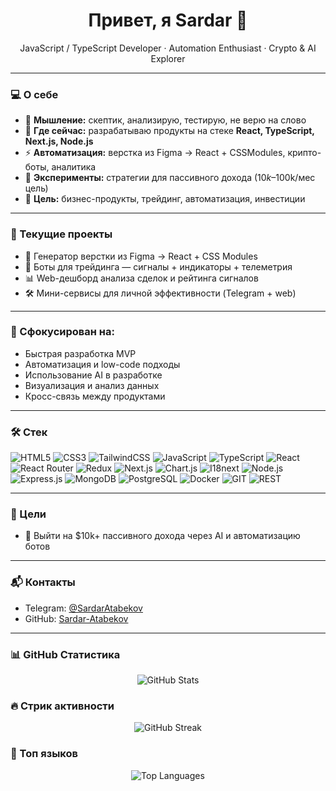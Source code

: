 <h1 align="center">Привет, я Sardar 👋</h1>
<p align="center">
  JavaScript / TypeScript Developer · Automation Enthusiast · Crypto & AI Explorer  
</p>

---

### 💻 О себе

- 🧠 **Мышление:** скептик, анализирую, тестирую, не верю на слово
- 📍 **Где сейчас:** разрабатываю продукты на стеке **React, TypeScript, Next.js, Node.js**
- ⚡ **Автоматизация:** верстка из Figma → React + CSSModules, крипто-боты, аналитика
- 🧪 **Эксперименты:** стратегии для пассивного дохода ($10k–$100k/мес цель)
- 🧭 **Цель:** бизнес-продукты, трейдинг, автоматизация, инвестиции

---

### 🚀 Текущие проекты

- 🧩 Генератор верстки из Figma → React + CSS Modules
- 🤖 Боты для трейдинга — сигналы + индикаторы + телеметрия
- 📊 Web-дешборд анализа сделок и рейтинга сигналов
- 🛠️ Мини-сервисы для личной эффективности (Telegram + web)

---

### 🧠 Сфокусирован на:

- Быстрая разработка MVP
- Автоматизация и low-code подходы
- Использование AI в разработке
- Визуализация и анализ данных
- Кросс-связь между продуктами

---

### 🛠️ Стек

![HTML5](https://img.shields.io/badge/-HTML5-E34F26?logo=html5&logoColor=fff&style=flat)
![CSS3](https://img.shields.io/badge/-CSS3-1572B6?logo=css3&logoColor=fff&style=flat)
![TailwindCSS](https://img.shields.io/badge/-TailwindCSS-06B6D4?logo=tailwindcss&logoColor=fff&style=flat)
![JavaScript](https://img.shields.io/badge/-JavaScript-F7DF1E?logo=javascript&logoColor=000&style=flat)
![TypeScript](https://img.shields.io/badge/-TypeScript-007ACC?logo=typescript&logoColor=fff&style=flat)
![React](https://img.shields.io/badge/-React-20232A?logo=react&logoColor=61dafb&style=flat)
![React Router](https://img.shields.io/badge/-React%20Router-CA4245?logo=react-router&logoColor=fff&style=flat)
![Redux](https://img.shields.io/badge/-Redux-764ABC?logo=redux&logoColor=fff&style=flat)
![Next.js](https://img.shields.io/badge/-Next.js-000?logo=next.js&style=flat)
![Chart.js](https://img.shields.io/badge/-Chart.js-FF6384?logo=chartdotjs&logoColor=fff&style=flat)
![I18next](https://img.shields.io/badge/-i18next-26A69A?logo=i18next&logoColor=fff&style=flat)
![Node.js](https://img.shields.io/badge/-Node.js-339933?logo=nodedotjs&logoColor=fff&style=flat)
![Express.js](https://img.shields.io/badge/-Express.js-000000?logo=express&logoColor=fff&style=flat)
![MongoDB](https://img.shields.io/badge/-MongoDB-47A248?logo=mongodb&logoColor=fff&style=flat)
![PostgreSQL](https://img.shields.io/badge/-PostgreSQL-4169E1?logo=postgresql&logoColor=fff&style=flat)
![Docker](https://img.shields.io/badge/-Docker-2496ED?logo=docker&logoColor=fff&style=flat)
![GIT](https://img.shields.io/badge/-GIT-F05032?logo=git&logoColor=fff&style=flat)
![REST](https://img.shields.io/badge/-REST-6DB33F?style=flat)

---

### 🧭 Цели

- 💸 Выйти на $10k+ пассивного дохода через AI и автоматизацию ботов

---

### 📬 Контакты

- Telegram: [@SardarAtabekov](https://t.me/SardarAtabekov)
- GitHub: [Sardar-Atabekov](https://github.com/Sardar-Atabekov)

---

### 📊 GitHub Статистика

<p align="center">
  <img src="https://github-readme-stats.vercel.app/api?username=Sardar-Atabekov&show_icons=true&theme=radical" alt="GitHub Stats" />
</p>

### 🔥 Стрик активности

<p align="center">
  <img src="https://github-readme-streak-stats.herokuapp.com/?user=Sardar-Atabekov&theme=radical" alt="GitHub Streak" />
</p>

### 🧠 Топ языков

<p align="center">
  <img src="https://github-readme-stats.vercel.app/api/top-langs/?username=Sardar-Atabekov&layout=compact&theme=radical" alt="Top Languages" />
</p>
